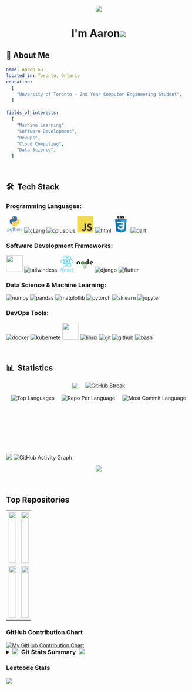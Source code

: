 <p align="center">
  <img src="https://capsule-render.vercel.app/api?type=waving&color=gradient&text=Hello!&height=100&section=header"/>
</p>

<h1 align="center">I'm Aaron<a href="https://avipatilweb.ml/"><img src="https://github.com/KenanGain/KenanGain/blob/main/icons/wave.gif" width="48"></a></h1>
<h2 align="Left">🚀 About Me</h2>

```yaml
name: Aaron Gu
located_in: Toronto, Ontario
education:
  [
    "Unversity of Toronto - 2nd Year Computer Engineering Student",
  ]

fields_of_interests:
  [
    "Machine Learning"
    "Software Development",
    "DevOps",
    "Cloud Computing",
    "Data Science",
  ]
```


<!--
technical_background:
  [
    "Full Stack Developer"
    "DevOps Solutions Architect",
    "Intern - Data Science & Machine Learning in Python",
    "Intern - Internet Of Things",
    "Intern - VLSI and FPGA Implementation",
  ]

-->

<br>
<h2>🛠️ &nbsp;Tech Stack</h2>
<h3>Programming Languages: </h3>
<p align="left">
<img src="https://raw.githubusercontent.com/devicons/devicon/master/icons/python/python-original-wordmark.svg" alt="python" width="45" height="45"/>
<img src="https://cdn.jsdelivr.net/gh/devicons/devicon/icons/c/c-original.svg" alt="cLang" width="45" height="45"/>
<img src="https://cdn.jsdelivr.net/gh/devicons/devicon/icons/cplusplus/cplusplus-original.svg" alt="cplusplus" width="45" height="45"/>
<img src="https://raw.githubusercontent.com/devicons/devicon/master/icons/javascript/javascript-original.svg" alt="javascript" width="45" height="45" />
<img src="https://cdn.jsdelivr.net/gh/devicons/devicon/icons/html5/html5-original.svg" alt="html" width="45" height="45"/>
<img src="https://raw.githubusercontent.com/devicons/devicon/master/icons/css3/css3-original-wordmark.svg" alt="css3" width="45" height="45" />
<img src="https://upload.wikimedia.org/wikipedia/commons/c/c6/Dart_logo.png" alt="dart" width="45" height="45" />
</p>

<h3>Software Development Frameworks: </h3>
<p align="left">
<img src="https://cdn.jsdelivr.net/gh/devicons/devicon@latest/icons/bootstrap/bootstrap-original-wordmark.svg" width="45" height="45" />
<img src="https://icons.veryicon.com/png/o/business/vscode-program-item-icon/tailwindcss.png" alt="tailwindcss" width="45" height="45" />
<img src="https://raw.githubusercontent.com/devicons/devicon/master/icons/react/react-original-wordmark.svg" alt="react" width="45" height="45" />
<img src="https://raw.githubusercontent.com/devicons/devicon/master/icons/nodejs/nodejs-original-wordmark.svg" alt="nodejs" width="45" height="45" />
<img src="https://www.svgrepo.com/show/353657/django-icon.svg" alt="django" width="45" height="45" />
<img src="https://cdn.jsdelivr.net/gh/devicons/devicon/icons/flutter/flutter-original.svg" alt="flutter" width="45" height="45"/>
</p>

<h3>Data Science & Machine Learning: </h3>
<p align="left">
<img src="https://cdn.worldvectorlogo.com/logos/numpy-1.svg" alt="numpy" width="45" height="45" />
<img src="https://cdn.worldvectorlogo.com/logos/pandas.svg" alt="pandas" width="45" height="45" />
<img src="https://upload.wikimedia.org/wikipedia/commons/thumb/8/84/Matplotlib_icon.svg/1200px-Matplotlib_icon.svg.png" alt="matplotlib" width="45" height="45" />
<img src="https://blog.christianperone.com/wp-content/uploads/2022/08/torch_logo-300x300.png" alt="pytorch" width="45" height="45" />
<img src="https://upload.wikimedia.org/wikipedia/commons/thumb/0/05/Scikit_learn_logo_small.svg/2560px-Scikit_learn_logo_small.svg.png" alt="sklearn" width="83" height="45" />
<img src="https://upload.wikimedia.org/wikipedia/commons/thumb/3/38/Jupyter_logo.svg/1200px-Jupyter_logo.svg.png" alt="jupyter" width="45" height="45" />
</p>

<h3>DevOps Tools: </h3>
<p align="left">
<img src="https://cdn.jsdelivr.net/gh/devicons/devicon/icons/docker/docker-original.svg" alt="docker" width="45" height="45"/>
<img src="https://upload.wikimedia.org/wikipedia/commons/thumb/3/39/Kubernetes_logo_without_workmark.svg/1055px-Kubernetes_logo_without_workmark.svg.png" alt="kubernete" width="45" height="45"/>
<img src="https://cdn.jsdelivr.net/gh/devicons/devicon/icons/amazonwebservices/amazonwebservices-plain-wordmark.svg" width="45" height="45"/>
<img src="https://cdn.jsdelivr.net/gh/devicons/devicon/icons/linux/linux-original.svg" alt="linux" width="45" height="45"/>       
<img src="https://cdn.jsdelivr.net/gh/devicons/devicon/icons/git/git-original.svg" alt="git" width="45" height="45"/>
<img src="https://cdn.worldvectorlogo.com/logos/github-icon-2.svg" alt="github" width="45" height="45"/>
<img src="https://cdn.jsdelivr.net/gh/devicons/devicon/icons/bash/bash-original.svg" alt="bash" width="45" height="45"/>
  
</p>

<!--
<img src="https://cdn.jsdelivr.net/gh/devicons/devicon/icons/vuejs/vuejs-original-wordmark.svg" alt="VueJS" width="45" height="45"/>
<img src="https://cdn.jsdelivr.net/gh/devicons/devicon/icons/php/php-original.svg" alt="php" width="45" height="45"/>
<img src="https://cdn.jsdelivr.net/gh/devicons/devicon/icons/figma/figma-original.svg" alt="figma" width="45" height="45"/> 
<img src="https://raw.githubusercontent.com/devicons/devicon/master/icons/mongodb/mongodb-original.svg" alt="mongodb" width="45" height="45" />
<img src="https://raw.githubusercontent.com/devicons/devicon/master/icons/mysql/mysql-original-wordmark.svg" alt="mysql" width="45" height="45" />
<img src="https://cdn.jsdelivr.net/gh/devicons/devicon/icons/kubernetes/kubernetes-plain.svg" alt="kubernetes" width="45" height="45"/>
  <img src="https://cdn.jsdelivr.net/gh/devicons/devicon/icons/vscode/vscode-original.svg" alt="vscode" width="45" height="45"/>
-->

<br>
<h2>📊 &nbsp;Statistics</h2>
<div align="left" height=200 style="display: flex; justify-content: center; align-items: center; gap: 20px;">
<a href="https://github.com/anuraghazra/github-readme-stats">
  <img height=165 align="center" src="https://github-readme-stats.vercel.app/api?username=guaaaaa&show_icons=true&theme=cobalt&hide_border=true" />
</a>
<a href="https://git.io/streak-stats">
  <img height=165 align="center" src="https://streak-stats.demolab.com?user=guaaaaa&theme=cobalt&background=193548&hide_border=true" alt="GitHub Streak" />
</a>
</div>

<br>

<div align="left" height=200 style="display: flex; justify-content: center; align-items: center; gap: 20px;">
  <img src="https://github-readme-stats.vercel.app/api/top-langs/?username=guaaaaa&layout=compact&langs_count=8&theme=cobalt&hide_border=true" alt="Top Languages" height="160">
  <img src="https://github-profile-summary-cards.vercel.app/api/cards/repos-per-language?username=guaaaaa&theme=cobalt" alt="Repo Per Language" height="160">
  <img src="https://github-profile-summary-cards.vercel.app/api/cards/most-commit-language?username=guaaaaa&theme=cobalt" alt="Most Commit Language" height="160">
</div>

<img width=800 src="https://github-profile-summary-cards.vercel.app/api/cards/profile-details?username=guaaaaa&theme=cobalt&hide_border=true">

<img width=800 src="https://github-readme-activity-graph.vercel.app/graph?username=guaaaaa&custom_title=My%20GitHub%20Activity%20Graph&hide_border=true&border_radius=15&theme=cobalt&bg_color=193548&color=74EEB0&line=E684D8&point=74EEB0&area_color=E684D8&title_color=E684D8&area=true" alt="GitHub Activity Graph" />

<!-- Footer -->
<p align="center">
  <img src="https://capsule-render.vercel.app/api?type=waving&color=gradient&height=100&section=footer"/>
</p>

<!-- Tessting-->

<br>
<h2>Top Repositories</h2>
<div align="left">
  <table style="border-collapse: collapse; width: 100%; border: 0px transparent;">
    <tr>
      <td style="border: 0px transparent; text-align: center;">
        <a href="https://github.com/KenanGain/fast-gemini-nano">
          <img height=140 width=100% src="https://github-readme-stats.vercel.app/api/pin/?username=guaaaaa&repo=ML_Notebook&theme=cobalt&hide_border=true&border_radius=15" />
        </a>
      </td>
      <td style="border: 0px transparent; text-align: center;">
        <a href="https://github.com/KenanGain/Weather-3d-ai-app.git">
          <img height=140 width=100% src="https://github-readme-stats.vercel.app/api/pin/?username=guaaaaa&repo=pokemon_generator_diffusion&theme=cobalt&hide_border=true&border_radius=15" />
        </a>
      </td>
    </tr>
    <tr>
      <td style="border: 0px transparent; text-align: center;">
        <a href="https://github.com/KenanGain/moviedjangoai">
          <img height=140 width=100% src="https://github-readme-stats.vercel.app/api/pin/?username=guaaaaa&repo=DSA&theme=cobalt&hide_border=true&border_radius=15" />
        </a>
      </td>
      <td style="border: 0px transparent; text-align: center;">
        <a href="https://github.com/KenanGain/speech-to-text.git">
          <img height=140 width=100% src="https://github-readme-stats.vercel.app/api/pin/?username=guaaaaa&repo=Intel_image_classification&theme=cobalt&hide_border=true&border_radius=15" />
        </a>
      </td>
    </tr>
  </table>
</div>


### GitHub Contribution Chart
<a href="https://github.com/guaaaaa">
    <img src="https://ghchart.rshah.org/guaaaaa" alt="My GitHub Contribution Chart">
</a>


<details>
  <summary style="font-size: 1.17em; font-weight: bold;">
    <img src="https://github.com/SP-XD/SP-XD/blob/main/images/lightning.gif?raw=true" width="10" />&nbsp;&nbsp;Git Stats Summary&nbsp;&nbsp;<img src="https://github.com/SP-XD/SP-XD/blob/main/images/lightning.gif?raw=true" width="10" />
  </summary>
  
  <img src="https://myreadme.vercel.app/api/embed/guaaaaa?panels=userstatistics,toprepositories,toplanguages,commitgraph" alt="My GitHub Stats">
      <img src="https://github-readme-bento.vercel.app/stats/guaaaaa?theme=dark" alt="My GitHub Stats">
      <img src="https://stats.dooboo.io/api/github-stats-advanced?login=guaaaaa" alt="Advanced GitHub Stats" width="400">


</details>



<h3 align="left">Leetcode Stats</h3>
<p align="left">
  <img align="center" src="https://leetcard.jacoblin.cool/gu20041006?ext=heatmap?theme=dark"/>
</p>
